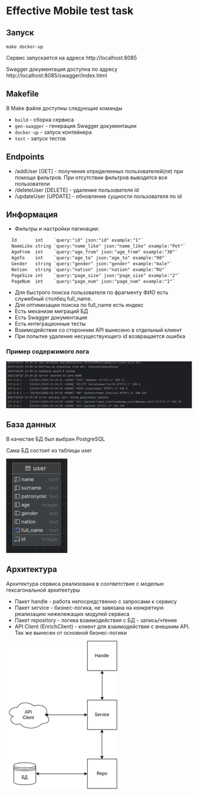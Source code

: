 # Effective Mobile test task
## Запуск
```shell
make docker-up
```

Сервис запускается на адресе http://localhost:8085

Swagger документация доступна по адресу http://localhost:8085/swagger/index.html

## Makefile
В Make файле доступны следующие команды
- ```build``` - сборка сервиса
- ```gen-swagger``` - генерация Swagger документации
- ```docker-up``` - запуск контейнера
- ```test``` - запуск тестов

## Endpoints
- /addUser [GET] - получения определенных пользователей(ля) при помощи фильтров. При отсутствии фильтров выводятся все пользователи
- /deleteUser [DELETE] - удаление пользователя id
- /updateUser [UPDATE] - обновление сущности пользователя по id

## Информация
- Фильтры и настройки пагинации:
```
  Id       int    `query:"id" json:"id" example:"1"`
  NameLike string `query:"name_like" json:"name_like" example:"Pet"`
  AgeFrom  int    `query:"age_from" json:"age_from" example:"30"`
  AgeTo    int    `query:"age_to" json:"age_to" example:"90"`
  Gender   string `query:"gender" json:"gender" example:"male"`
  Nation   string `query:"nation" json:"nation" example:"RU"`
  PageSize int    `query:"page_size" json:"page_size" example:"2"`
  PageNum  int    `query:"page_num" json:"page_num" example:"1"`
```

- Для быстрого поиска пользователя по фрагменту ФИО есть служебный столбец full_name. 
- Для оптимизации поиска по full_name есть индекс
- Есть механизм миграций БД
- Есть Swagger документация
- Есть интеграционные тесты
- Взаимодействие со сторонним API вынесено в отдельный клиент
- При попытке удаление несуществующего id возвращается ошибка

### Пример содержимого лога

![log.png](docs/log.png)

## База данных
В качестве БД был выбран PostgreSQL

Сама БД состоит из таблицы user

![db_scheme.png](docs/db_scheme.png)

## Архитектура
Архитектура сервиса реализована в соответствие с моделью гексагональной архитектуры

- Пакет handle - работа непосредственно с запросами к сервису
- Пакет service - бизнес-логика, не завязана на конкретную реализацию нижележащих модулей сервиса
- Пакет repository - логика взаимодействия с БД - запись/чтение
- API Client (EnrichClient) - клиент для взаимодействия с внешним API. Так же вынесен от основной бизнес-логики

![architecture.png](docs/architecture.png)
